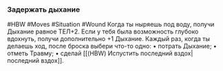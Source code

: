 ### Задержать дыхание

#HBW #Moves #Situation #Wound 
Когда ты ныряешь под воду, получи Дыхание равное ТЕЛ+2. Если у тебя была возможность глубоко вдохнуть, получи дополнительно +1 Дыхание. Каждый раз, когда ты делаешь ход, после броска выбери что-то одно: 
• потрать Дыхание; 
• отметь Травму; 
• сделай [[(HBW) Испустить последний вздох|последний вздох]].